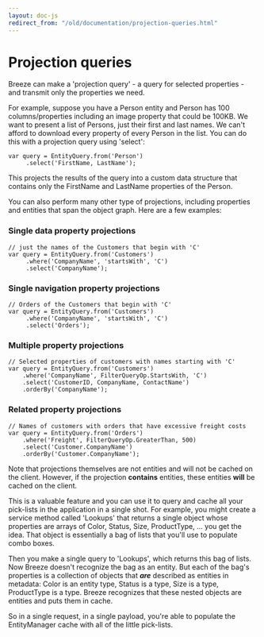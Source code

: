 ```yaml
---
layout: doc-js
redirect_from: "/old/documentation/projection-queries.html"
---
```

# Projection queries

Breeze can make a 'projection query' - a query for selected properties - and transmit only the properties we need.

For example, suppose you have a Person entity and Person has 100 columns/properties including an image property that could be 100KB. We want to present a list of Persons, just their first and last names. We can't afford to download every property of every Person in the list. You can do this with a projection query using 'select':

    var query = EntityQuery.from('Person')
         .select('FirstName, LastName');

This projects the results of the query into a custom data structure that contains only the FirstName and LastName properties of the Person.

You can also perform many other type of projections, including properties and entities that span the object graph. Here are a few examples:

### <a name="Single data property projections"></a>Single data property projections

    // just the names of the Customers that begin with 'C'
    var query = EntityQuery.from('Customers')
         .where('CompanyName', 'startsWith', 'C')
         .select('CompanyName');

###	<a name="Single navigation property projections"></a>Single navigation property projections

    // Orders of the Customers that begin with 'C'
    var query = EntityQuery.from('Customers')
         .where('CompanyName', 'startsWith', 'C')
         .select('Orders');

###	<a name="Multiple property projections"></a>Multiple property projections

    // Selected properties of customers with names starting with 'C'
    var query = EntityQuery.from('Customers')
        .where('CompanyName', FilterQueryOp.StartsWith, 'C')
        .select('CustomerID, CompanyName, ContactName')
        .orderBy('CompanyName');

### <a name="Related property projections"></a>Related property projections

    // Names of customers with orders that have excessive freight costs
    var query = EntityQuery.from('Orders')
        .where('Freight', FilterQueryOp.GreaterThan, 500)
        .select('Customer.CompanyName')
        .orderBy('Customer.CompanyName');

Note that projections themselves are not entities and will not be cached on the client. However, if the projection **contains** entities, these entities **will** be cached on the client.

This is a valuable feature and you can use it to query and cache all your pick-lists in the application in a single shot. For example, you might create a service method called 'Lookups' that returns a single object whose properties are arrays of Color, Status, Size, ProductType, ... you get the idea. That object is essentially a bag of lists that you'll use to populate combo boxes.

Then you make a single query to 'Lookups', which returns this bag of lists. Now Breeze doesn't recognize the bag as an entity. But each of the bag's properties is a collection of objects that ***are*** described as entities in metadata: Color is an entity type, Status is a type, Size is a type, ProductType is a type. Breeze recognizes that these nested objects are entities and puts them in cache.
 
So in a single request, in a single payload, you're able to populate the EntityManager cache with all of the little pick-lists.
